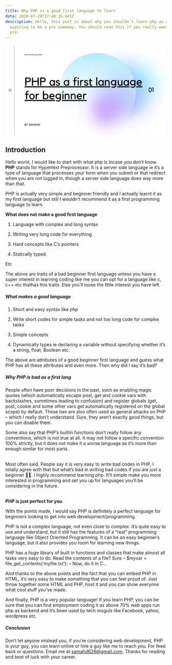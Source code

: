 ```yaml
---
title: Why PHP is a good first language to learn
date: 2020-07-29T17:48:16.641Z
description: Hello, this post is about why you shouldn’t learn php as a beginner
  aspiring to be a pro someday. You should read this if you really want to be
  pro.
---
```

![Header](0d398405-d0a5-4c9d-810c-2033cc18e1b3.png "Intro banner")

## **Introduction**



Hello world, I would like to start with what php is Incase you don’t know. **PHP** stands for Hypertext Preprocessor. It is a server side language ie it’s a type of language that processes your form when you submit or that redirect when you are not logged in, though a server side language does way more than that.

PHP is actually very simple and beginner friendly and I actually learnt it as my first language but still I wouldn’t recommend it as a first programming language to learn.



**What does not make a good first language**

1. Language with complex and long syntax

2. Writing very long code for everything

3. Hard concepts like C’s pointers

4. Statically typed.

Etc

The above are traits of a bad beginner first language unless you have a super interest in learning coding like me you can opt for a language like c, c++ etc thathas this traits. Else you’ll loose the little interest you have left.



##### What makes a good language



1. Short and easy syntax like php

2. Write short codes for simple tasks and not too long code for complex tasks

3. Simple concepts

4. Dynamically types ie declaring a variable without specifying whether it’s a string, float, Boolean etc.

The above are attributes of a good beginner first language and guess what PHP has all these attributes and even more. Then why did I say it’s bad?



##### Why PHP is bad as a first lang



People often have poor decisions in the past, such as enabling magic quotes (which automatically escape post, get and cookie vars with backslashes, sometimes leading to confusion) and register globals (get, post, cookie and some other vars get automatically registered on the global scope) by default. These two are also often used as general attacks on PHP – which I really don’t understand. Sure, they aren’t exactly good things, but you can disable them.

Some also say that PHP’s builtin functions don’t really follow any conventions, which is not true at all. It may not follow a specific convention 100% strictly, but it does not make it a worse language as it’s more than enough similar for most parts.

\
Most often said, People say it is very easy to write bad codes in PHP, I totally agree with that but what’s bad in writing bad codes if you are just a beginner 🤷‍♂️. I highly recommend learning php. It’ll simple make you more interested in programming and set you up for languages you’ll be considering in the future.



\
**PHP is just perfect for you**

With the points made, I would say PHP is definitely a perfect language for beginners looking to get into web development/programming.

PHP is not a complex language, not even close to complex. It’s quite easy to use and understand, but it still has the features of a “real” programming language like Object Oriented Programming. It can be an easy beginner’s language, but it also provides you room for learning new things.

PHP has a *huge* library of built in functions and classes that make almost all tasks very easy to do. Read the contents of a file? Sure – $myvar = file_get_contents(‘myfile.txt’); – Now, do it in C…

And thanks to the above points and the fact that you can embed PHP in HTML, it’s very easy to make something that you can feel proud of. Just throw together some HTML and PHP, host it and you can show everyone what cool stuff you’ve made.

And finally, PHP is a very popular language! If you learn PHP, you can be sure that you can find employment coding it as above 70% web apps run php as backend and it’s been used by tech moguls like Facebook, yahoo, wordpress etc.



##### Conclusion



Don’t let anyone mislead you, if you’re considering web development, PHP is your guy, you can learn online or hire a guy like me to reach you. For feed back or questions. Email me at samahd626@gmail.com. Thanks for reading and best of luck with your career.